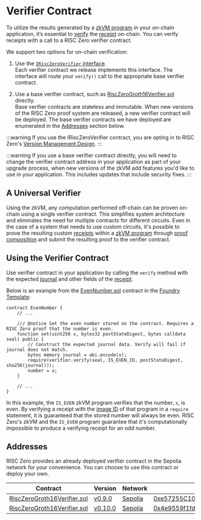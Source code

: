 # Verifier Contract

To utilize the results generated by a [zkVM program][term-zkvm-program] in your on-chain application, it’s essential to [verify][term-verify] the [receipt][term-receipt] on-chain.
You can verify receipts with a call to a RISC Zero verifier contract.

We support two options for on-chain verification:

1. Use the [`IRiscZeroVerifier` interface][IRiscZeroVerifier.sol@v0.10]. <br/>
   Each verifier contract we release implements this interface. The interface will route your `verify()` call to the appropriate base verifier contract.

1. Use a base verifier contract, such as [RiscZeroGroth16Verifier.sol][RiscZeroGroth16Verifier.sol@v0.10] directly. <br/>
   Base verifier contracts are stateless and immutable. When new versions of the RISC Zero proof system are released, a new verifier contract will be deployed.
   The base verifier contracts we have deployed are enumerated in the [Addresses](#addresses) section below.

:::warning
If you use the IRiscZeroVerifier contract, you are opting in to RISC Zero's [Version Management Design][VersionManagement@main].
:::

:::warning
If you use a base verifier contract directly, you will need to change the verifier contract address in your application as part of your upgrade process, when new versions of the zkVM add features you'd like to use in your application.
This includes updates that include security fixes.
:::

## A Universal Verifier

Using the zkVM, any computation performed off-chain can be proven on-chain using a single verifier contract.
This simplifies system architecture and eliminates the need for multiple contracts for different circuits.
Even in the case of a system that needs to use custom circuits, it's possible to prove the resulting custom [receipts][term-receipt] within a [zkVM program][term-zkvm-program] through [proof composition][article-proof-composition] and submit the resulting proof to the verifier contract.

<!-- TODO: Link to auto-generated Solidity annotation docs -->

## Using the Verifier Contract

Use verifier contract in your application by calling the `verify` method with the expected [journal][term-journal] and other fields of the [receipt][term-receipt].

Below is an example from the [EvenNumber.sol][EvenNumber.sol@v0.10] contract in the [Foundry Template][foundry-template]:

```solidity
contract EvenNumber {
    // ...

    /// @notice Set the even number stored on the contract. Requires a RISC Zero proof that the number is even.
    function set(uint256 x, bytes32 postStateDigest, bytes calldata seal) public {
        // Construct the expected journal data. Verify will fail if journal does not match.
        bytes memory journal = abi.encode(x);
        require(verifier.verify(seal, IS_EVEN_ID, postStateDigest, sha256(journal)));
        number = x;
    }

    // ...
}
```

In this example, the `IS_EVEN` zkVM program verifies that the number, `x`, is even.
By verifying a receipt with the [image ID][term-image-id] of that program in a `require` statement, it is guaranteed that the stored number will always be even.
RISC Zero's zkVM and the `IS_EVEN` program guarantee that it's computationally impossible to produce a verifying receipt for an odd number.

## Addresses

RISC Zero provides an already deployed verifier contract in the Sepolia network for your convenience.
You can choose to use this contract or deploy your own.

| Contract                                                         | Version                    | Network   | Address                                                                |
| ---------------------------------------------------------------- | -------------------------- | --------- | ---------------------------------------------------------------------- |
| [RiscZeroGroth16Verifier.sol][RiscZeroGroth16Verifier.sol@v0.9]  | [v0.9.0][release-v0.9.0]   | [Sepolia] | [0xe57255C10291771A2E14f7eb257555AE82D78302][sepolia-verifier-v0.9.0]  |
| [RiscZeroGroth16Verifier.sol][RiscZeroGroth16Verifier.sol@v0.10] | [v0.10.0][release-v0.10.0] | [Sepolia] | [0x4e9559f1fdf82dd1babdd42b4550ffdb1a1c59de][sepolia-verifier-v0.10.0] |

[EvenNumber.sol@v0.10]: https://github.com/risc0/bonsai-foundry-template/blob/release-0.10/contracts/EvenNumber.sol
[IRiscZeroVerifier.sol@v0.10]: https://github.com/risc0/risc0-ethereum/blob/release-0.10/contracts/src/IRiscZeroVerifier.sol
[RiscZeroGroth16Verifier.sol@v0.10]: https://github.com/risc0/risc0-ethereum/blob/release-0.10/contracts/src/groth16/RiscZeroGroth16Verifier.sol
[RiscZeroGroth16Verifier.sol@v0.9]: https://github.com/risc0/risc0-ethereum/blob/release-0.9/contracts/src/groth16/RiscZeroGroth16Verifier.sol
[Sepolia]: https://ethereum.org/nb/developers/docs/networks#sepolia
[article-groth16]: https://www.risczero.com/news/on-chain-verification
[article-proof-composition]: https://www.risczero.com/news/proof-composition
[release-v0.10.0]: https://github.com/risc0/risc0-ethereum/releases/tag/v0.10.0
[release-v0.9.0]: https://github.com/risc0/risc0-ethereum/releases/tag/v0.9.0
[foundry-template]: https://github.com/risc0/bonsai-foundry-template
[sepolia-verifier-v0.10.0]: https://sepolia.etherscan.io/address/0x4e9559f1fdf82dd1babdd42b4550ffdb1a1c59de#code
[sepolia-verifier-v0.9.0]: https://sepolia.etherscan.io/address/0xe57255C10291771A2E14f7eb257555AE82D78302#code
[term-image-id]: /terminology#image-id
[term-journal]: /terminology#journal
[term-receipt]: /terminology#receipt
[term-verify]: /terminology#verify
[term-zkvm-program]: /terminology#zkvm-program
[VersionManagement@main]: https://github.com/risc0/risc0-ethereum/blob/main/contracts/version-management-design.md
